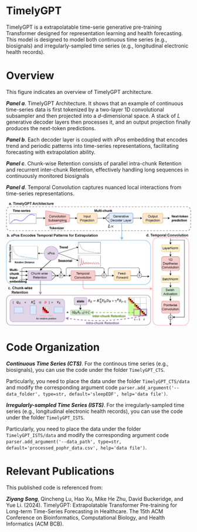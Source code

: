 # TimelyGPT

TimelyGPT is a extrapolatable time-serie generative pre-training Transformer designed for representation learning and health forecasting. 
This model is designed to model both continuous time series (e.g., biosignals) and irregularly-sampled time series (e.g., longitudinal electronic health records).


# Overview

This figure indicates an overview of TimelyGPT architecture.

***Panel a***. TimelyGPT Architecture. It shows that an example of continuous time-series data is first tokenized by a two-layer 1D convolutional subsampler and then projected into a $d$-dimensional space. A stack of $L$ generative decoder layers then processes it, and an output projection finally produces the next-token predictions.

***Panel b***. Each decoder layer is coupled with xPos embedding that encodes trend and periodic patterns into time-series representations, facilitating forecasting with extrapolation ability.

***Panel c***. Chunk-wise Retention consists of parallel intra-chunk Retention and recurrent inter-chunk Retention, effectively handling long sequences in continuously monitored biosignals

***Panel d***. Temporal Convolution captures nuanced local interactions from time-series representations.

<img src=https://github.com/li-lab-mcgill/TimelyGPT/blob/master/figures/architecture.png width="800">


# Code Organization

***Continuous Time Series (CTS)***. For the continous time series (e.g., biosignals), you can use the code under the folder ```TimelyGPT_CTS```.

Particularly, you need to place the data under the folder ```TimelyGPT_CTS/data``` and modify the corresponding argument code
```parser.add_argument('--data_folder', type=str, default='sleepEDF', help='data file')```.
    

***Irregularly-sampled Time Series (ISTS)***. For the irregularly-sampled time series  (e.g., longitudinal electronic health records), you can use the code under the folder ```TimelyGPT_ISTS```.

Particularly, you need to place the data under the folder ```TimelyGPT_ISTS/data``` and modify the corresponding argument code
```parser.add_argument('--data_path', type=str, default='processed_pophr_data.csv', help='data file')```.



# Relevant Publications

This published code is referenced from: 

***Ziyang Song***, Qincheng Lu, Hao Xu, Mike He Zhu, David Buckeridge, and Yue Li. (2024).
TimelyGPT: Extrapolatable Transformer Pre-training for Long-term Time-Series Forecasting in Healthcare.
The 15th ACM Conference on Bioinformatics, Computational Biology, and Health Informatics (ACM BCB).
